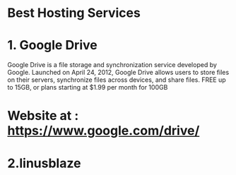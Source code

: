 # Best Hosting Services

# 1. Google Drive

Google Drive is a file storage and synchronization service developed by Google. Launched on April 24, 2012, Google Drive allows users to store files on their servers, synchronize files across devices, and share files.
FREE up to 15GB, or plans starting at $1.99 per month for 100GB
# Website at : <a href = "https://www.google.com/drive/">https://www.google.com/drive/</a>

# 2.linusblaze
